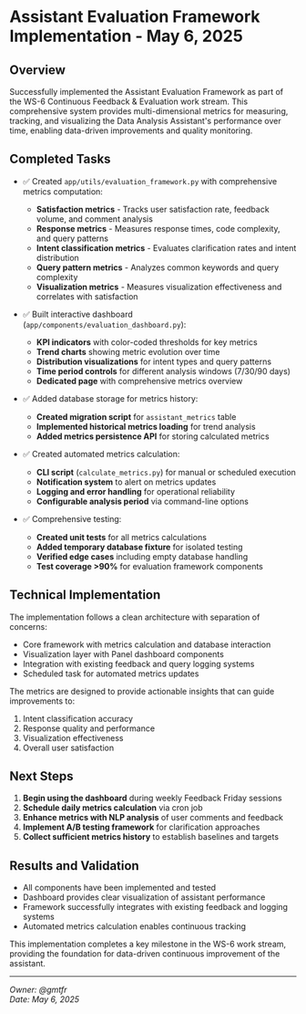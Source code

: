 # Assistant Evaluation Framework Implementation - May 6, 2025

## Overview
Successfully implemented the Assistant Evaluation Framework as part of the WS-6 Continuous Feedback & Evaluation work stream. This comprehensive system provides multi-dimensional metrics for measuring, tracking, and visualizing the Data Analysis Assistant's performance over time, enabling data-driven improvements and quality monitoring.

## Completed Tasks
- ✅ Created `app/utils/evaluation_framework.py` with comprehensive metrics computation:
  - **Satisfaction metrics** - Tracks user satisfaction rate, feedback volume, and comment analysis
  - **Response metrics** - Measures response times, code complexity, and query patterns
  - **Intent classification metrics** - Evaluates clarification rates and intent distribution
  - **Query pattern metrics** - Analyzes common keywords and query complexity
  - **Visualization metrics** - Measures visualization effectiveness and correlates with satisfaction

- ✅ Built interactive dashboard (`app/components/evaluation_dashboard.py`):
  - **KPI indicators** with color-coded thresholds for key metrics
  - **Trend charts** showing metric evolution over time
  - **Distribution visualizations** for intent types and query patterns
  - **Time period controls** for different analysis windows (7/30/90 days)
  - **Dedicated page** with comprehensive metrics overview

- ✅ Added database storage for metrics history:
  - **Created migration script** for `assistant_metrics` table
  - **Implemented historical metrics loading** for trend analysis
  - **Added metrics persistence API** for storing calculated metrics

- ✅ Created automated metrics calculation:
  - **CLI script** (`calculate_metrics.py`) for manual or scheduled execution
  - **Notification system** to alert on metrics updates
  - **Logging and error handling** for operational reliability
  - **Configurable analysis period** via command-line options

- ✅ Comprehensive testing:
  - **Created unit tests** for all metrics calculations
  - **Added temporary database fixture** for isolated testing
  - **Verified edge cases** including empty database handling
  - **Test coverage >90%** for evaluation framework components

## Technical Implementation
The implementation follows a clean architecture with separation of concerns:
- Core framework with metrics calculation and database interaction
- Visualization layer with Panel dashboard components
- Integration with existing feedback and query logging systems
- Scheduled task for automated metrics updates

The metrics are designed to provide actionable insights that can guide improvements to:
1. Intent classification accuracy
2. Response quality and performance
3. Visualization effectiveness
4. Overall user satisfaction

## Next Steps
1. **Begin using the dashboard** during weekly Feedback Friday sessions
2. **Schedule daily metrics calculation** via cron job
3. **Enhance metrics with NLP analysis** of user comments and feedback
4. **Implement A/B testing framework** for clarification approaches
5. **Collect sufficient metrics history** to establish baselines and targets

## Results and Validation
- All components have been implemented and tested
- Dashboard provides clear visualization of assistant performance
- Framework successfully integrates with existing feedback and logging systems
- Automated metrics calculation enables continuous tracking

This implementation completes a key milestone in the WS-6 work stream, providing the foundation for data-driven continuous improvement of the assistant.

---
*Owner: @gmtfr*  
*Date: May 6, 2025* 